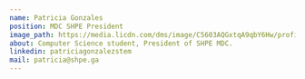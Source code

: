 ```yaml
---
name: Patricia Gonzales
position: MDC SHPE President
image_path: https://media.licdn.com/dms/image/C5603AQGxtqA9qbY6Hw/profile-displayphoto-shrink_800_800/0?e=1535587200&v=beta&t=ujhBGnlFiyYDChXCQtFoBzUmiUqSrLKDFZnrAUqoFl4
about: Computer Science student, President of SHPE MDC.
linkedin: patriciagonzalezstem
mail: patricia@shpe.ga
---
```

